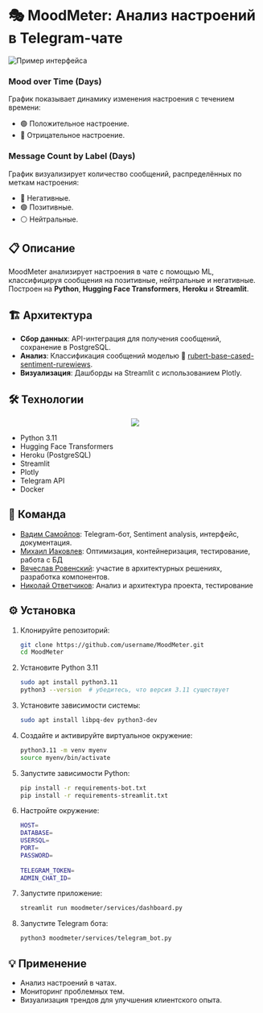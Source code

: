 # 🎭 MoodMeter: Анализ настроений в Telegram-чате

![Пример интерфейса](https://i.imghippo.com/files/ihsi8695Dg.jpg)

### Mood over Time (Days)
График показывает динамику изменения настроения с течением времени:
- 🟢 Положительное настроение.
- 🔴 Отрицательное настроение.

### Message Count by Label (Days)
График визуализирует количество сообщений, распределённых по меткам настроения:
- 🔴 Негативные.
- 🟢 Позитивные.
- ⚪ Нейтральные.

## 📋 Описание
MoodMeter анализирует настроения в чате с помощью ML, классифицируя сообщения на позитивные, нейтральные и негативные. Построен на **Python**, **Hugging Face Transformers**, **Heroku** и **Streamlit**.

## 🏗️ Архитектура
- **Сбор данных**: API-интеграция для получения сообщений, сохранение в PostgreSQL.
- **Анализ**: Классификация сообщений моделью 🤗 [rubert-base-cased-sentiment-rurewiews](https://huggingface.co/blanchefort/rubert-base-cased-sentiment-rurewiews).
- **Визуализация**: Дашборды на Streamlit с использованием Plotly.

## 🛠️ Технологии
<p align="center">
  <a href="https://go-skill-icons.vercel.app/">
    <img src="https://go-skill-icons.vercel.app/api/icons?i=python,pycharm,huggingface,postgres,docker,streamlit,pandas&theme=dark"/>
  </a>
</p>

- Python 3.11
- Hugging Face Transformers
- Heroku (PostgreSQL)
- Streamlit
- Plotly
- Telegram API
- Docker

## 👥 Команда
- [Вадим Самойлов](https://github.com/metanovus): Telegram-бот, Sentiment analysis, интерфейс, документация.
- [Михаил Иаковлев](https://github.com/miakovlev): Оптимизация, контейнеризация, тестирование, работа с БД
- [Вячеслав Ровенский](https://github.com/Viacheslav-Rovenskiy): участие в архитектурных решениях, разработка компонентов.
- [Николай Ответчиков](https://github.com/otvet4ikov): Анализ и архитектура проекта, тестирование

## ⚙️ Установка
1. Клонируйте репозиторий:
   ```bash
   git clone https://github.com/username/MoodMeter.git
   cd MoodMeter
   ```
2. Установите Python 3.11
   ```bash
   sudo apt install python3.11
   python3 --version  # убедитесь, что версия 3.11 существует
   ```
2. Установите зависимости системы:
   ```bash
   sudo apt install libpq-dev python3-dev
   ```

4. Создайте и активируйте виртуальное окружение:
   ```bash
   python3.11 -m venv myenv
   source myenv/bin/activate
   ```

5. Запустите зависимости Python:
   ```bash
   pip install -r requirements-bot.txt
   pip install -r requirements-streamlit.txt
   ```
6. Настройте окружение:
   ```bash
   HOST=
   DATABASE=
   USERSQL=
   PORT=
   PASSWORD=
    
   TELEGRAM_TOKEN=
   ADMIN_CHAT_ID=
   ```
7. Запустите приложение:
   ```bash
   streamlit run moodmeter/services/dashboard.py
   ```
8. Запустите Telegram бота:
   ```bash
   python3 moodmeter/services/telegram_bot.py
   ```

## 💡 Применение
- Анализ настроений в чатах.
- Мониторинг проблемных тем.
- Визуализация трендов для улучшения клиентского опыта. 
